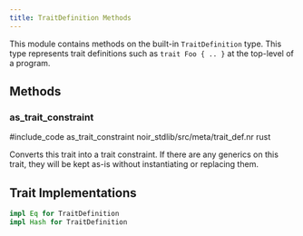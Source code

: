 ```yaml
---
title: TraitDefinition Methods
---
```


This module contains methods on the built-in `TraitDefinition` type. This type
represents trait definitions such as `trait Foo { .. }` at the top-level of a program.

## Methods

### as_trait_constraint

#include_code as_trait_constraint noir_stdlib/src/meta/trait_def.nr rust

Converts this trait into a trait constraint. If there are any generics on this
trait, they will be kept as-is without instantiating or replacing them.

## Trait Implementations

```rust
impl Eq for TraitDefinition
impl Hash for TraitDefinition
```
